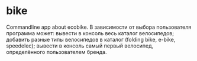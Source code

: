 # bike
Commandline app about ecobike.
В зависимости от выбора пользователя программа может: вывести в консоль весь каталог велосипедов; добавить разные типы велосипедов в каталог (folding bike, e-bike, speedelec); вывести в консоль самый первый велосипед, определённого пользователем бренда.
